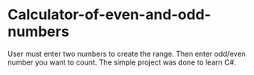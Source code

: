 # Calculator-of-even-and-odd-numbers
User must enter two numbers to create the range. Then enter odd/even number you want to count. The simple project was done to learn C#.
